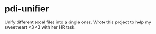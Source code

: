 # pdi-unifier

Unify different excel files into a single ones. Wrote this project to help my sweetheart <3 <3 with her HR task.
